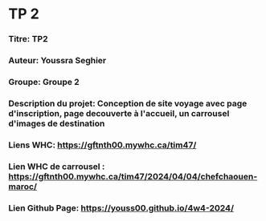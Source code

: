 # TP 2
### Titre: TP2
### Auteur: Youssra Seghier
### Groupe: Groupe 2
### Description du projet: Conception de site voyage avec page d'inscription, page decouverte à l'accueil, un carrousel d'images de destination
### Liens WHC: https://gftnth00.mywhc.ca/tim47/
### Lien WHC de carrousel : https://gftnth00.mywhc.ca/tim47/2024/04/04/chefchaouen-maroc/
### Lien Github Page: https://youss00.github.io/4w4-2024/




